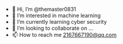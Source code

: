 - 👋 Hi, I’m @themaster0831
- 👀 I’m interested in machine learning
- 🌱 I’m currently learning cyber security
- 💞️ I’m looking to collaborate on ...
- 📫 How to reach me 2167667190@qq.com


<!---
themaster0831/themaster0831 is a ✨ special ✨ repository because its `README.md` (this file) appears on your GitHub profile.
You can click the Preview link to take a look at your changes.
--->
